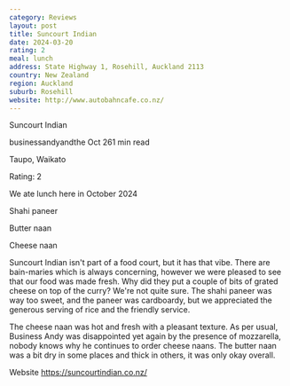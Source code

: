 ```yaml
---
category: Reviews
layout: post
title: Suncourt Indian
date: 2024-03-20
rating: 2
meal: lunch
address: State Highway 1, Rosehill, Auckland 2113
country: New Zealand
region: Auckland
suburb: Rosehill
website: http://www.autobahncafe.co.nz/
---
```


Suncourt Indian

businessandyandthe
Oct 261 min read

Taupo, Waikato

Rating: 2

We ate lunch here in October 2024 

Shahi paneer

Butter naan

Cheese naan

Suncourt Indian isn't part of a food court, but it has that vibe. There are bain-maries which is always concerning, however we were pleased to see that our food was made fresh. Why did they put a couple of bits of grated cheese on top of the curry? We're not quite sure. The shahi paneer was way too sweet, and the paneer was cardboardy, but we appreciated the generous serving of rice and the friendly service. 

The cheese naan was hot and fresh with a pleasant texture. As per usual, Business Andy was disappointed yet again by the presence of mozzarella, nobody knows why he continues to order cheese naans. The butter naan was a bit dry in some places and thick in others, it was only okay overall. 

Website https://suncourtindian.co.nz/